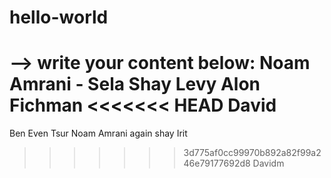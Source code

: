 # hello-world

--> write your content below:
Noam Amrani - Sela
Shay Levy
Alon Fichman
<<<<<<< HEAD
David
=======
Ben Even Tsur
Noam Amrani again
shay
Irit
>>>>>>> 3d775af0cc99970b892a82f99a246e79177692d8
Davidm
